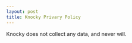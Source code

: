 ```yaml
---
layout: post
title: Knocky Privary Policy
---
```


Knocky does not collect any data, and never will.
